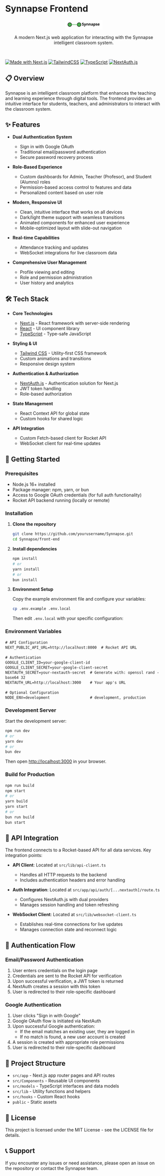 # Synnapse Frontend

<div align="center">
  <img src="public/logo.svg" alt="Synnapse Logo" width="120" />
  <p>A modern Next.js web application for interacting with the Synnapse intelligent classroom system.</p>
</div>

<br/>

[![Made with Next.js](https://img.shields.io/badge/Made%20with-Next.js-000000?style=flat&logo=next.js&logoColor=white)](https://nextjs.org/)
[![TailwindCSS](https://img.shields.io/badge/Tailwind%20CSS-06B6D4?style=flat&logo=tailwindcss&logoColor=white)](https://tailwindcss.com/)
[![TypeScript](https://img.shields.io/badge/TypeScript-007ACC?style=flat&logo=typescript&logoColor=white)](https://www.typescriptlang.org/)
[![NextAuth.js](https://img.shields.io/badge/NextAuth.js-0070F3?style=flat)](https://next-auth.js.org/)

## 📋 Overview

Synnapse is an intelligent classroom platform that enhances the teaching and learning experience through digital tools. The frontend provides an intuitive interface for students, teachers, and administrators to interact with the classroom system.

## ✨ Features

- **Dual Authentication System**
  - Sign in with Google OAuth
  - Traditional email/password authentication
  - Secure password recovery process

- **Role-Based Experience**
  - Custom dashboards for Admin, Teacher (Profesor), and Student (Alumno) roles
  - Permission-based access control to features and data
  - Personalized content based on user role

- **Modern, Responsive UI**
  - Clean, intuitive interface that works on all devices
  - Dark/light theme support with seamless transitions
  - Animated components for enhanced user experience
  - Mobile-optimized layout with slide-out navigation

- **Real-time Capabilities**
  - Attendance tracking and updates
  - WebSocket integrations for live classroom data

- **Comprehensive User Management**
  - Profile viewing and editing
  - Role and permission administration
  - User history and analytics

## 🛠️ Tech Stack

- **Core Technologies**
  - [Next.js](https://nextjs.org/) - React framework with server-side rendering
  - [React](https://reactjs.org/) - UI component library
  - [TypeScript](https://www.typescriptlang.org/) - Type-safe JavaScript

- **Styling & UI**
  - [Tailwind CSS](https://tailwindcss.com/) - Utility-first CSS framework
  - Custom animations and transitions
  - Responsive design system

- **Authentication & Authorization**
  - [NextAuth.js](https://next-auth.js.org/) - Authentication solution for Next.js
  - JWT token handling
  - Role-based authorization

- **State Management**
  - React Context API for global state
  - Custom hooks for shared logic

- **API Integration**
  - Custom Fetch-based client for Rocket API
  - WebSocket client for real-time updates

## 🚀 Getting Started

### Prerequisites

- Node.js 16+ installed
- Package manager: npm, yarn, or bun
- Access to Google OAuth credentials (for full auth functionality)
- Rocket API backend running (locally or remote)

### Installation

1. **Clone the repository**

   ```bash
   git clone https://github.com/yourusername/Synnapse.git
   cd Synnapse/front-end
   ```

2. **Install dependencies**

   ```bash
   npm install
   # or
   yarn install
   # or
   bun install
   ```

3. **Environment Setup**

   Copy the example environment file and configure your variables:

   ```bash
   cp .env.example .env.local
   ```

   Then edit `.env.local` with your specific configuration:

### Environment Variables

```
# API Configuration
NEXT_PUBLIC_API_URL=http://localhost:8000  # Rocket API URL

# Authentication
GOOGLE_CLIENT_ID=your-google-client-id
GOOGLE_CLIENT_SECRET=your-google-client-secret
NEXTAUTH_SECRET=your-nextauth-secret  # Generate with: openssl rand -base64 32
NEXTAUTH_URL=http://localhost:3000    # Your app's URL

# Optional Configuration
NODE_ENV=development                  # development, production
```

### Development Server

Start the development server:

```bash
npm run dev
# or
yarn dev
# or
bun dev
```

Then open [http://localhost:3000](http://localhost:3000) in your browser.

### Build for Production

```bash
npm run build
npm start
# or
yarn build
yarn start
# or
bun run build
bun start
```

## 🔌 API Integration

The frontend connects to a Rocket-based API for all data services. Key integration points:

- **API Client**: Located at `src/lib/api-client.ts`
  - Handles all HTTP requests to the backend
  - Includes authentication headers and error handling

- **Auth Integration**: Located at `src/app/api/auth/[...nextauth]/route.ts`
  - Configures NextAuth.js with dual providers
  - Manages session handling and token refreshing

- **WebSocket Client**: Located at `src/lib/websocket-client.ts`
  - Establishes real-time connections for live updates
  - Manages connection state and reconnect logic

## 🔐 Authentication Flow

### Email/Password Authentication

1. User enters credentials on the login page
2. Credentials are sent to the Rocket API for verification
3. Upon successful verification, a JWT token is returned
4. NextAuth creates a session with this token
5. User is redirected to their role-specific dashboard

### Google Authentication

1. User clicks "Sign in with Google"
2. Google OAuth flow is initiated via NextAuth
3. Upon successful Google authentication:
   - If the email matches an existing user, they are logged in
   - If no match is found, a new user account is created
4. A session is created with appropriate role permissions
5. User is redirected to their role-specific dashboard

## 🧩 Project Structure

- `src/app` - Next.js app router pages and API routes
- `src/Components` - Reusable UI components
- `src/models` - TypeScript interfaces and data models
- `src/lib` - Utility functions and helpers
- `src/hooks` - Custom React hooks
- `public` - Static assets

## 📜 License

This project is licensed under the MIT License - see the LICENSE file for details.

## 📞 Support

If you encounter any issues or need assistance, please open an issue on the repository or contact the Synnapse team.
